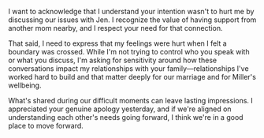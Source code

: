 I want to acknowledge that I understand your intention wasn't to hurt me by discussing our issues with Jen. I recognize the value of having support from another mom nearby, and I respect your need for that connection.

That said, I need to express that my feelings were hurt when I felt a boundary was crossed. While I'm not trying to control who you speak with or what you discuss, I'm asking for sensitivity around how these conversations impact my relationships with your family—relationships I've worked hard to build and that matter deeply for our marriage and for Miller's wellbeing.

What's shared during our difficult moments can leave lasting impressions. I appreciated your genuine apology yesterday, and if we're aligned on understanding each other's needs going forward, I think we're in a good place to move forward.